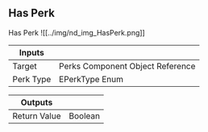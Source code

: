 ## Has Perk
Has Perk
![[../img/nd_img_HasPerk.png]]

|Inputs||
|--|--|
| Target | Perks Component Object Reference |
| Perk Type | EPerkType Enum |

|Outputs||
|--|--|
| Return Value | Boolean |
